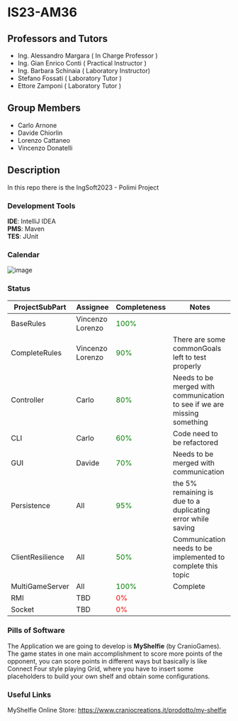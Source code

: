 # IS23-AM36

## Professors and Tutors
- Ing. Alessandro Margara   ( In Charge Professor  )
- Ing. Gian Enrico Conti    ( Practical Instructor )
- Ing. Barbara Schinaia     ( Laboratory Instructor)
- Stefano Fossati           ( Laboratory Tutor     )
- Ettore Zamponi            ( Laboratory Tutor     )

## Group Members          
- Carlo Arnone
- Davide Chiorlin
- Lorenzo Cattaneo
- Vincenzo Donatelli

## Description
In this repo there is the IngSoft2023 - Polimi Project 


### Development Tools
**IDE**: IntelliJ IDEA <br>
**PMS**: Maven <br>
**TES**: JUnit <br>

### Calendar
![image](https://user-images.githubusercontent.com/97902829/221122050-feeac1ae-38af-4795-b9bf-48aa239f9643.png)

### Status

| ProjectSubPart   | Assignee          | Completeness                          | Notes                                                                    |
|------------------|-------------------|---------------------------------------|--------------------------------------------------------------------------|
| BaseRules        | Vincenzo  Lorenzo | <span style="color:green">100%</span> |                                                                          |
| CompleteRules    | Vincenzo  Lorenzo | <span style="color:green">90%</span>  | There are some commonGoals left to test properly                         |
| Controller       | Carlo             | <span style="color:green">80%</span>  | Needs to be merged with communication to see if we are missing something |
| CLI              | Carlo             | <span style="color:green">60%</span>  | Code need to be refactored                                               |
| GUI              | Davide            | <span style="color:green">70%</span>  | Needs to be merged with communication                                    |
| Persistence      | All               | <span style="color:green">95%</span>  | the 5% remaining is due to a duplicating error while saving              |
| ClientResilience | All               | <span style="color:green">50%</span>  | Communication needs to be implemented to complete this topic             |
| MultiGameServer  | All               | <span style="color:green">100%</span> | Complete                                                                 |
| RMI              | TBD               | <span style="color:red">0%</span>     |                                                                          |
| Socket           | TBD               | <span style="color:red">0%</span>     |                                                                          |



### Pills of Software
The Application we are going to develop is **MyShelfie** (by CranioGames). <br>
The game states in one main accomplishment to score more points of the opponent, you can score points in different ways but basically is like Connect Four style playing Grid, where you have to insert some placeholders to build your own shelf and obtain some configurations. <br>
  

### Useful Links

MyShelfie Online Store: https://www.craniocreations.it/prodotto/my-shelfie







